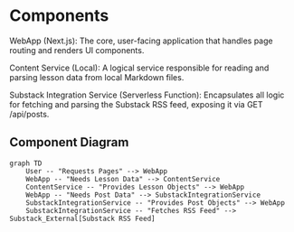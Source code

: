 # Components

WebApp (Next.js): The core, user-facing application that handles page routing and renders UI components.

Content Service (Local): A logical service responsible for reading and parsing lesson data from local Markdown files.

Substack Integration Service (Serverless Function): Encapsulates all logic for fetching and parsing the Substack RSS feed, exposing it via GET /api/posts.

## Component Diagram

```
graph TD
    User -- "Requests Pages" --> WebApp
    WebApp -- "Needs Lesson Data" --> ContentService
    ContentService -- "Provides Lesson Objects" --> WebApp
    WebApp -- "Needs Post Data" --> SubstackIntegrationService
    SubstackIntegrationService -- "Provides Post Objects" --> WebApp
    SubstackIntegrationService -- "Fetches RSS Feed" --> Substack_External[Substack RSS Feed]
```